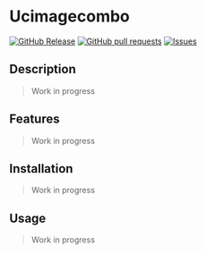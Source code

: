 # Ucimagecombo
[![GitHub Release](https://img.shields.io/github/release/zjayers/UCImageCombo.svg?style=flat)](https://github.com/zjayers/UCImageCombo/releases)
[![GitHub pull requests](https://img.shields.io/github/issues-pr/zjayers/UCImageCombo.svg?style=flat)](https://github.com/zjayers/UCImageCombo/pulls)
[![Issues](https://img.shields.io/github/issues-raw/zjayers/UCImageCombo.svg?maxAge=25000)](https://github.com/zjayers/UCImageCombo/issues)

## Description

> Work in progress

## Features

> Work in progress

## Installation

> Work in progress

## Usage

> Work in progress
